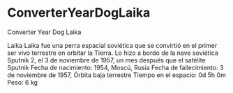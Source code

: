 ConverterYearDogLaika
=====================

Converter Year Dog Laika

Laika
Laika fue una perra espacial soviética que se convirtió en el primer ser vivo terrestre en orbitar la Tierra. Lo hizo a bordo de la nave soviética Sputnik 2, el 3 de noviembre de 1957, un mes después que el satélite Sputnik 
Fecha de nacimiento: 1954, Moscú, Rusia
Fecha de fallecimiento: 3 de noviembre de 1957, Órbita baja terrestre
Tiempo en el espacio: 0d 5h 0m
Peso: 6 kg
